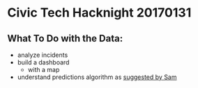 # Civic Tech Hacknight 20170131

## What To Do with the Data:
 - analyze incidents
 - build a dashboard
   * with a map
 - understand predictions algorithm as [suggested by Sam](https://github.com/CivicTechTO/ttc_subway_times/issues/1)
 
 